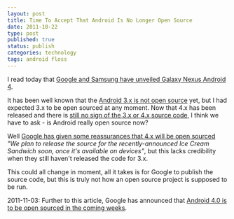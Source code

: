 ```yaml
--- 
layout: post 
title: Time To Accept That Android Is No Longer Open Source
date: 2011-10-22
type: post 
published: true 
status: publish
categories: technology
tags: android floss
---
```


I read today that [Google and Samsung have unveiled Galaxy Nexus Android 4](http://arstechnica.com/gadgets/news/2011/10/google-and-samsung-unveil-galaxy-nexus-android-4-at-event.ars "Google and Samsung unveil Galaxy Nexus Android 4").

It has been well known that the [Android 3.x is not open source](http://www.zdnet.com/blog/google/google-android-30-honeycomb-open-source-no-more/2845 "Google Android 3.0 Honeycomb: Open source no more")
yet, but I had expected 3.x to be open sourced at any moment. Now that
4.x has been released and there is [still no sign of the 3.x or 4.x source code](http://source.android.com/ "Android Source Code"), I think
we have to ask - is Android really open source now?

<!--more-->

Well [Google has given some reassurances that 4.x will be open sourced](http://www.theinquirer.net/inquirer/news/2119266/google-commits-source-android-calendar-api)
*"We plan to release the source for the recently-announced Ice Cream
Sandwich soon, once it's available on devices"*, but this lacks
credibility when they still haven't released the code for 3.x.

This could all change in moment, all it takes is for Google to publish
the source code, but this is truly not how an open source project is
supposed to be run.

2011-11-03: Further to this article, Google has announced that 
[Android 4.0 is to be open sourced in the coming weeks](http://www.zdnet.com/blog/open-source/google-android-40-to-be-open-sourced-in-coming-weeks/9852 "Google Android 4.0 to be open sourced in coming weeks").

